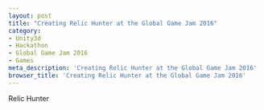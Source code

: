 ```yaml
---
layout: post
title: "Creating Relic Hunter at the Global Game Jam 2016"
category: 
- Unity3d
- Hackathon
- Global Game Jam 2016
- Games
meta_description: 'Creating Relic Hunter at the Global Game Jam 2016'
browser_title: 'Creating Relic Hunter at the Global Game Jam 2016'
---
```


Relic Hunter